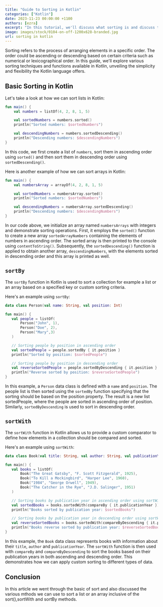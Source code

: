 ```yaml
---
title: "Guide to Sorting in Kotlin"
categories: ["Kotlin"]
date: 2023-11-23 00:00:00 +1100
authors: [ezra]
excerpt: "In this tutorial, we'll discuss what sorting is and discuss the various methods we can use to sort various elements."
image: images/stock/0104-on-off-1200x628-branded.jpg
url: sorting in kotlin
---
```


Sorting refers to the process of arranging elements in a specific order. The order could be ascending or descending based on certain criteria such as numerical or lexicographical order. In this guide, we'll explore various sorting techniques and functions available in Kotlin, unveiling the simplicity and flexibility the Kotlin language offers.

## Basic Sorting in Kotlin

Let's take a look at how we can sort lists in Kotlin:

```kotlin
fun main() {
    val numbers = listOf(4, 2, 8, 1, 5)

    val sortedNumbers = numbers.sorted()
    println("Sorted numbers: $sortedNumbers")

    val descendingNumbers = numbers.sortedDescending()
    println("Descending numbers: $descendingNumbers")
}
```

In this code, we first create a list of `numbers`, sort them in ascending order using `sorted()` and then sort them in descending order using `sortedDescending()`.

Here is another example of how we can sort arrays in Kotlin:

```kotlin
fun main() {
    val numbersArray = arrayOf(4, 2, 8, 1, 5)

    val sortedNumbers = numbersArray.sorted()
    println("Sorted numbers: $sortedNumbers")

    val descendingNumbers = numbersArray.sortedDescending()
    println("Descending numbers: $descendingNumbers")
}

```

In our code above, we initialize an array named `numbersArrays` with integers and demonstrate sorting operations. First, it employs the `sorted()` function to create a new array `sortedArrayNumbers` containing the elements of numbers in ascending order. The sorted array is then printed to the console using `contentToString()`. Subsequently, the `sortedDescending()` function is applied to obtain another array, `descendingNumbers`, with the elements sorted in descending order and this array is printed as well.


## `sortBy`

The `sortBy` function in Kotlin is used to sort a collection for example a list or an array based on a specified key or custom sorting criteria.

 Here's an example using `sortBy`:

 ```kotlin
 data class Person(val name: String, val position: Int)

fun main() {
    val people = listOf(
        Person("John", 1),
        Person("Doe", 2),
        Person("Mary",3)
    )

    // Sorting people by position in ascending order
    val sortedPeople = people.sortedBy { it.position }
    println("Sorted by position: $sortedPeople")

    // Sorting people by position in descending order
    val reverseSortedPeople = people.sortedByDescending { it.position }
    println("Reverse sorted by position: $reverseSortedPeople")
}
 ```

 In this example, a `Person` data class is defined with a `name` and `position`. The people list is then sorted using the `sortedBy` function specifying that the sorting should be based on the position property. The result is a new list sortedPeople, where the people are sorted in ascending order of position. Similarly, `sortedByDescending` is used to sort in descending order.

 ## `sortWith`

 The `sortWith` function in Kotlin allows us to provide a custom comparator to define how elements in a collection should be compared and sorted.

 Here's an example using `sortWith`:
 ```kotlin
 data class Book(val title: String, val author: String, val publicationYear: Int)

fun main() {
    val books = listOf(
        Book("The Great Gatsby", "F. Scott Fitzgerald", 1925),
        Book("To Kill a Mockingbird", "Harper Lee", 1960),
        Book("1984", "George Orwell", 1949),
        Book("The Catcher in the Rye", "J.D. Salinger", 1951)
    )

    // Sorting books by publication year in ascending order using sortWith and a custom comparator
    val sortedBooks = books.sortedWith(compareBy { it.publicationYear })
    println("Books sorted by publication year: $sortedBooks")

    // Sorting books by publication year in descending order using sortWith and a custom comparator
    val reverseSortedBooks = books.sortedWith(compareByDescending { it.publicationYear })
    println("Books reverse sorted by publication year: $reverseSortedBooks")
}

 ```

 In this example, the `Book` data class represents books with information about their `title`, `author` and `publicationYear`. The `sortWith` function is then used with `compareBy` and `compareByDescending` to sort the books based on their publication years in both ascending and descending order. This demonstrates how we can apply custom sorting to different types of data.

 ## Conclusion

In this article we went through the basic of sort and also discussed the various mthods we can use to sort a list or an array inclusive of the sort(),sortWith and sortBy methods.